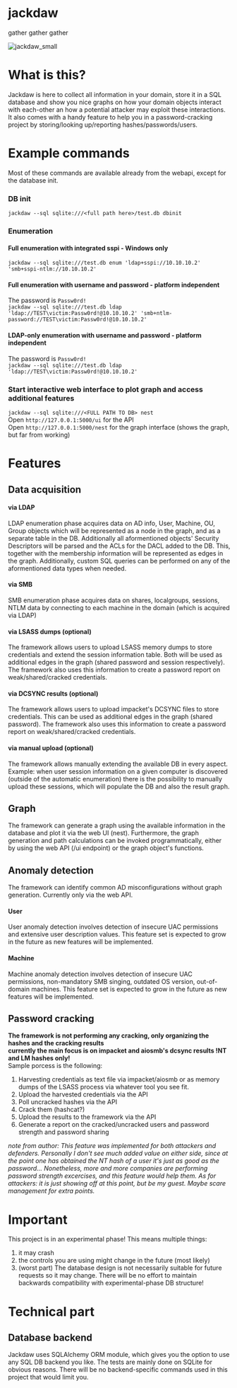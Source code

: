 # jackdaw
gather gather gather

![jackdaw_small](https://user-images.githubusercontent.com/19204702/57587578-6159b280-7507-11e9-8762-c5e9022e37bc.png)


# What is this?
Jackdaw is here to collect all information in your domain, store it in a SQL database and show you nice graphs on how your domain objects interact with each-other an how a potential attacker may exploit these interactions.
It also comes with a handy feature to help you in a password-cracking project by storing/looking up/reporting hashes/passwords/users.

# Example commands
Most of these commands are available already from the webapi, except for the database init.
### DB init
`jackdaw --sql sqlite:///<full path here>/test.db dbinit`  

### Enumeration
#### Full enumeration with integrated sspi - Windows only
`jackdaw --sql sqlite:///test.db enum 'ldap+sspi://10.10.10.2' 'smb+sspi-ntlm://10.10.10.2'`
#### Full enumeration with username and password - platform independent
The password is `Passw0rd!`  
`jackdaw --sql sqlite:///test.db ldap 'ldap://TEST\victim:Passw0rd!@10.10.10.2' 'smb+ntlm-password://TEST\victim:Passw0rd!@10.10.10.2'`
#### LDAP-only enumeration with username and password - platform independent
The password is `Passw0rd!`  
`jackdaw --sql sqlite:///test.db ldap 'ldap://TEST\victim:Passw0rd!@10.10.10.2'`

### Start interactive web interface to plot graph and access additional features
`jackdaw --sql sqlite:///<FULL PATH TO DB> nest`  
Open `http://127.0.0.1:5000/ui` for the API  
Open `http://127.0.0.1:5000/nest` for the graph interface (shows the graph, but far from working)  

# Features
## Data acquisition 
#### via LDAP
LDAP enumeration phase acquires data on AD info, User, Machine, OU, Group objects which will be represented as a node in the graph, and as a separate table in the DB. Additionally all aformentioned objects' Security Descriptors will be parsed and the ACLs for the DACL added to the DB. This, together with the membership information will be represented as edges in the graph. Additionally, custom SQL queries can be performed on any of the aformentioned data types when needed.  

#### via SMB
SMB enumeration phase acquires data on shares, localgroups, sessions, NTLM data by connecting to each machine in the domain (which is acquired via LDAP)  

#### via LSASS dumps (optional)  
The framework allows users to upload LSASS memory dumps to store credentials and extend the session information table. Both will be used as additional edges in the graph (shared password and session respectively). The framework also uses this information to create a password report on weak/shared/cracked credentials.  

#### via DCSYNC results (optional)
The framework allows users to upload impacket's DCSYNC files to store credentials. This can be used as additional edges in the graph (shared password). The framework also uses this information to create a password report on weak/shared/cracked credentials.  

#### via manual upload (optional)
The framework allows manually extending the available DB in every aspect. Example: when user session information on a given computer is discovered (outside of the automatic enumeration) there is the possibility to manually upload these sessions, which will populate the DB and also the result graph.

## Graph
The framework can generate a graph using the available information in the database and plot it via the web UI (nest). Furthermore, the graph generation and path calculations can be invoked programmatically, either by using the web API (/ui endpoint) or the graph object's functions.  

## Anomaly detection  
The framework can identify common AD misconfigurations without graph generation. Currently only via the web API.  

#### User
User anomaly detection involves detection of insecure UAC permissions and extensive user description values. This feature set is expected to grow in the future as new features will be implemented.

#### Machine
Machine anomaly detection involves detection of insecure UAC permissions, non-mandatory SMB singing, outdated OS version, out-of-domain machines. This feature set is expected to grow in the future as new features will be implemented.

## Password cracking
**The framework is not performing any cracking, only organizing the hashes and the cracking results**  
**currently the main focus is on impacket and aiosmb's dcsync results !NT and LM hashes only!**  
Sample porcess is the following:  
1. Harvesting credentials as text file via impacket/aiosmb or as memory dumps of the LSASS process via whatever tool you see fit.
2. Upload the harvested credentials via the API
3. Poll uncracked hashes via the API
4. Crack them (hashcat?)
5. Upload the results to the framework via the API
6. Generate a report on the cracked/uncracked users and password strength and password sharing
  
*note from author: This feature was implemented for both attackers and defenders. Personally I don't see much added value on either side, since at the point one has obtained the NT hash of a user it's just as good as the password... Nonetheless, more and more companies are performing password strength excercises, and this feature would help them. As for attackers: it is just showing off at this point, but be my guest. Maybe scare management for extra points.*  


# Important
This project is in an experimental phase! This means multiple things:
1. it may crash
2. the controls you are using might change in the future (most likely)
3. (worst part) The database design is not necessarily suitable for future requests so it may change. There will be no effort to maintain backwards compatibility with experimental-phase DB structure!


# Technical part
## Database backend
Jackdaw uses SQLAlchemy ORM module, which gives you the option to use any SQL DB backend you like. The tests are mainly done on SQLite for obvious reasons. There will be no backend-specific commands used in this project that would limit you.
